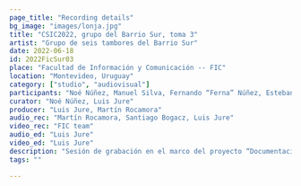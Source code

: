 ```yaml
---
page_title: "Recording details"
bg_image: "images/lonja.jpg"
title: "CSIC2022, grupo del Barrio Sur, toma 3"  
artist: "Grupo de seis tambores del Barrio Sur" 
date: 2022-06-18
id: 2022FicSur03
place: "Facultad de Información y Comunicación -- FIC" 
location: "Montevideo, Uruguay" 
category: ["studio", "audiovisual"]
participants: "Noé Núñez, Manuel Silva, Fernando “Ferna” Núñez, Esteban “Gallo” Álvarez, Sebastián Anselmo, Sergio Martínez" 
curator: "Noé Núñez, Luis Jure" 
producer: "Luis Jure, Martín Rocamora" 
audio_rec: "Martín Rocamora, Santiago Bogacz, Luis Jure" 
video_rec: "FIC team" 
audio_ed: "Luis Jure" 
video_ed: "Luis Jure" 
description: "Sesión de grabación en el marco del proyecto “Documentacion y análisis del candombe uruguayo”, financiado por la CSIC, agencia de investigación de la Universidad de la República. La sesión se realizó en colaboración con la FIC." 
tags: "" 

---
```

